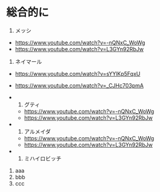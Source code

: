 
# 総合的に

1. メッシ
  -  https://www.youtube.com/watch?v=-nQNxC_WoWg
  -  https://www.youtube.com/watch?v=L3GYn92RbJw
1. ネイマール
  - https://www.youtube.com/watch?v=sYYlKp5FqxU
  - https://www.youtube.com/watch?v=_CJHc703pmA

- 1. グティ  
  -  https://www.youtube.com/watch?v=-nQNxC_WoWg  
  -  https://www.youtube.com/watch?v=L3GYn92RbJw  

- 1. アルメイダ    
  -  https://www.youtube.com/watch?v=-nQNxC_WoWg  
  -  https://www.youtube.com/watch?v=L3GYn92RbJw  
- 1. ミハイロビッチ  
1. aaa  
1. bbb  
1. ccc  


